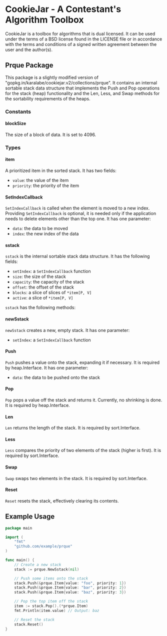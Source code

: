 # CookieJar - A Contestant's Algorithm Toolbox

CookieJar is a toolbox for algorithms that is dual licensed. It can be used under the terms of a BSD license found in the LICENSE file or in accordance with the terms and conditions of a signed written agreement between the user and the author(s).

## Prque Package

This package is a slightly modified version of "gopkg.in/karalabe/cookiejar.v2/collections/prque". It contains an internal sortable stack data structure that implements the Push and Pop operations for the stack (heap) functionality and the Len, Less, and Swap methods for the sortability requirements of the heaps.

### Constants

#### blockSize

The size of a block of data. It is set to 4096.

### Types

#### item

A prioritized item in the sorted stack. It has two fields:

- `value`: the value of the item
- `priority`: the priority of the item

#### SetIndexCallback

`SetIndexCallback` is called when the element is moved to a new index. Providing `SetIndexCallback` is optional, it is needed only if the application needs to delete elements other than the top one. It has one parameter:

- `data`: the data to be moved
- `index`: the new index of the data

#### sstack

`sstack` is the internal sortable stack data structure. It has the following fields:

- `setIndex`: a `SetIndexCallback` function
- `size`: the size of the stack
- `capacity`: the capacity of the stack
- `offset`: the offset of the stack
- `blocks`: a slice of slices of `*item[P, V]`
- `active`: a slice of `*item[P, V]`

`sstack` has the following methods:

#### newSstack

`newSstack` creates a new, empty stack. It has one parameter:

- `setIndex`: a `SetIndexCallback` function

#### Push

`Push` pushes a value onto the stack, expanding it if necessary. It is required by heap.Interface. It has one parameter:

- `data`: the data to be pushed onto the stack

#### Pop

`Pop` pops a value off the stack and returns it. Currently, no shrinking is done. It is required by heap.Interface.

#### Len

`Len` returns the length of the stack. It is required by sort.Interface.

#### Less

`Less` compares the priority of two elements of the stack (higher is first). It is required by sort.Interface.

#### Swap

`Swap` swaps two elements in the stack. It is required by sort.Interface.

#### Reset

`Reset` resets the stack, effectively clearing its contents.

## Example Usage

```go
package main

import (
    "fmt"
    "github.com/example/prque"
)

func main() {
    // Create a new stack
    stack := prque.NewSstack(nil)

    // Push some items onto the stack
    stack.Push(&prque.Item{value: "foo", priority: 1})
    stack.Push(&prque.Item{value: "bar", priority: 2})
    stack.Push(&prque.Item{value: "baz", priority: 3})

    // Pop the top item off the stack
    item := stack.Pop().(*prque.Item)
    fmt.Println(item.value) // Output: baz

    // Reset the stack
    stack.Reset()
}
```